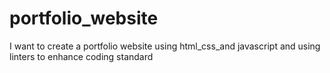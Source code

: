 # portfolio_website
I want to create a portfolio website using html_css_and javascript and using linters to enhance coding standard
